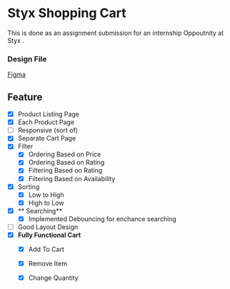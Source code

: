 
# Styx Shopping Cart

This is done as an assignment submission for an internship Oppoutnity at Styx .


### Design File
[Figma](https://www.figma.com/design/p5PLinvCe82ZudXuhYcp3u/styx-shopping-cart?node-id=0-1&t=qvl1bfBF4lwUXSfc-1)

## Feature
- [x]  Product Listing Page
- [x]  Each Product Page
- [ ]  Responsive (sort of)
- [x]  Separate Cart Page
- [x]  Filter 
    - [x] Ordering Based on Price 
    - [x] Ordering Based on Rating  
    - [x] Filtering Based on Rating
    - [x] Filtering Based on Availability
- [x]  Sorting
    - [x]  Low to High
    - [x]  High to Low
- [x] ** Searching**
    - [x]  Implemented Debouncing for enchance searching
- [ ]  Good Layout Design
- [x]  **Fully Functional Cart**
    - [x]  Add To Cart
    - [x]  Remove Item
    - [x]  Change Quantity

